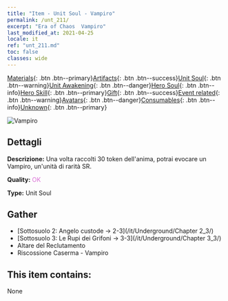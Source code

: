 ```yaml
---
title: "Item - Unit Soul - Vampiro"
permalink: /unt_211/
excerpt: "Era of Chaos  Vampiro"
last_modified_at: 2021-04-25
locale: it
ref: "unt_211.md"
toc: false
classes: wide
---
```

 [Materials](/ItemsIT/){: .btn .btn--primary}[Artifacts](/ItemsIT/Artifacts/){: .btn .btn--success}[Unit Soul](/ItemsIT/UnitSoul/){: .btn .btn--warning}[Unit Awakening](/ItemsIT/UnitAwakening/){: .btn .btn--danger}[Hero Soul](/ItemsIT/HeroSoul/){: .btn .btn--info}[Hero Skill](/ItemsIT/HeroSkill/){: .btn .btn--primary}[Gift](/ItemsIT/Gift/){: .btn .btn--success}[Event related](/ItemsIT/Events/){: .btn .btn--warning}[Avatars](/ItemsIT/Avatars/){: .btn .btn--danger}[Consumables](/ItemsIT/Consumables/){: .btn .btn--info}[Unknown](/ItemsIT/Unknown/){: .btn .btn--primary}

 ![Vampiro](/images/u/ti_xixuegui.jpg)

## Dettagli
 **Descrizione:** Una volta raccolti 30 token dell'anima, potrai evocare un Vampiro, un'unità di rarità SR.

 **Quality:** <span style="color: #DA70D6">OK</span>

 **Type:** Unit Soul

## Gather

*    [Sottosuolo 2: Angelo custode -> 2-3](/it/Underground/Chapter 2_3/) 
*    [Sottosuolo 3: Le Rupi dei Grifoni -> 3-3](/it/Underground/Chapter 3_3/) 
*    Altare del Reclutamento 
*    Riscossione Caserma - Vampiro 

## This item contains:

  None

